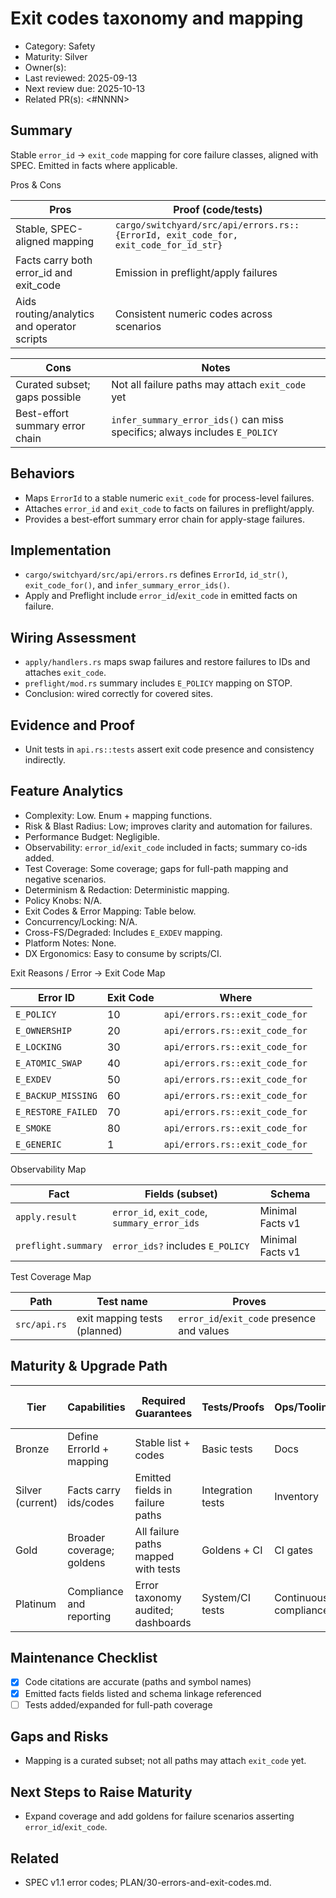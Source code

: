 # Exit codes taxonomy and mapping

- Category: Safety
- Maturity: Silver
- Owner(s): <owner>
- Last reviewed: 2025-09-13
- Next review due: 2025-10-13
- Related PR(s): <#NNNN>

## Summary

Stable `error_id` → `exit_code` mapping for core failure classes, aligned with SPEC. Emitted in facts where applicable.

Pros & Cons

| Pros | Proof (code/tests) |
| --- | --- |
| Stable, SPEC-aligned mapping | `cargo/switchyard/src/api/errors.rs::{ErrorId, exit_code_for, exit_code_for_id_str}` |
| Facts carry both error_id and exit_code | Emission in preflight/apply failures |
| Aids routing/analytics and operator scripts | Consistent numeric codes across scenarios |

| Cons | Notes |
| --- | --- |
| Curated subset; gaps possible | Not all failure paths may attach `exit_code` yet |
| Best-effort summary error chain | `infer_summary_error_ids()` can miss specifics; always includes `E_POLICY` |

## Behaviors

- Maps `ErrorId` to a stable numeric `exit_code` for process-level failures.
- Attaches `error_id` and `exit_code` to facts on failures in preflight/apply.
- Provides a best-effort summary error chain for apply-stage failures.

## Implementation

- `cargo/switchyard/src/api/errors.rs` defines `ErrorId`, `id_str()`, `exit_code_for()`, and `infer_summary_error_ids()`.
- Apply and Preflight include `error_id`/`exit_code` in emitted facts on failure.

## Wiring Assessment

- `apply/handlers.rs` maps swap failures and restore failures to IDs and attaches `exit_code`.
- `preflight/mod.rs` summary includes `E_POLICY` mapping on STOP.
- Conclusion: wired correctly for covered sites.

## Evidence and Proof

- Unit tests in `api.rs::tests` assert exit code presence and consistency indirectly.

## Feature Analytics

- Complexity: Low. Enum + mapping functions.
- Risk & Blast Radius: Low; improves clarity and automation for failures.
- Performance Budget: Negligible.
- Observability: `error_id`/`exit_code` included in facts; summary co-ids added.
- Test Coverage: Some coverage; gaps for full-path mapping and negative scenarios.
- Determinism & Redaction: Deterministic mapping.
- Policy Knobs: N/A.
- Exit Codes & Error Mapping: Table below.
- Concurrency/Locking: N/A.
- Cross-FS/Degraded: Includes `E_EXDEV` mapping.
- Platform Notes: None.
- DX Ergonomics: Easy to consume by scripts/CI.

Exit Reasons / Error → Exit Code Map

| Error ID | Exit Code | Where |
| --- | --- | --- |
| `E_POLICY` | 10 | `api/errors.rs::exit_code_for` |
| `E_OWNERSHIP` | 20 | `api/errors.rs::exit_code_for` |
| `E_LOCKING` | 30 | `api/errors.rs::exit_code_for` |
| `E_ATOMIC_SWAP` | 40 | `api/errors.rs::exit_code_for` |
| `E_EXDEV` | 50 | `api/errors.rs::exit_code_for` |
| `E_BACKUP_MISSING` | 60 | `api/errors.rs::exit_code_for` |
| `E_RESTORE_FAILED` | 70 | `api/errors.rs::exit_code_for` |
| `E_SMOKE` | 80 | `api/errors.rs::exit_code_for` |
| `E_GENERIC` | 1 | `api/errors.rs::exit_code_for` |

Observability Map

| Fact | Fields (subset) | Schema |
| --- | --- | --- |
| `apply.result` | `error_id`, `exit_code`, `summary_error_ids` | Minimal Facts v1 |
| `preflight.summary` | `error_ids?` includes `E_POLICY` | Minimal Facts v1 |

Test Coverage Map

| Path | Test name | Proves |
| --- | --- | --- |
| `src/api.rs` | exit mapping tests (planned) | `error_id`/`exit_code` presence and values |

## Maturity & Upgrade Path

| Tier | Capabilities | Required Guarantees | Tests/Proofs | Ops/Tooling | Relationship to Previous Tier |
| --- | --- | --- | --- | --- | --- |
| Bronze | Define ErrorId + mapping | Stable list + codes | Basic tests | Docs | Additive |
| Silver (current) | Facts carry ids/codes | Emitted fields in failure paths | Integration tests | Inventory | Additive |
| Gold | Broader coverage; goldens | All failure paths mapped with tests | Goldens + CI | CI gates | Additive |
| Platinum | Compliance and reporting | Error taxonomy audited; dashboards | System/CI tests | Continuous compliance | Additive |

## Maintenance Checklist

- [x] Code citations are accurate (paths and symbol names)
- [x] Emitted facts fields listed and schema linkage referenced
- [ ] Tests added/expanded for full-path coverage
## Gaps and Risks

- Mapping is a curated subset; not all paths may attach `exit_code` yet.

## Next Steps to Raise Maturity

- Expand coverage and add goldens for failure scenarios asserting `error_id`/`exit_code`.

## Related

- SPEC v1.1 error codes; PLAN/30-errors-and-exit-codes.md.
